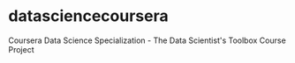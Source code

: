 # datasciencecoursera
Coursera Data Science Specialization - The Data Scientist's Toolbox Course Project
